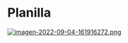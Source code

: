 # Planilla

[![imagen-2022-09-04-161916272.png](https://i.postimg.cc/2jJbRq6f/imagen-2022-09-04-161916272.png)](https://postimg.cc/8sRPLzMy)
